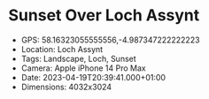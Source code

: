 # Sunset Over Loch Assynt

- GPS: 58.16323055555556,-4.987347222222223
- Location: Loch Assynt
- Tags: Landscape, Loch, Sunset
- Camera: Apple iPhone 14 Pro Max
- Date: 2023-04-19T20:39:41.000+01:00
- Dimensions: 4032x3024
